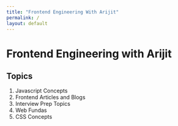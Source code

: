 ```yaml
---
title: "Frontend Engineering With Arijit"
permalink: /
layout: default
---
```


# Frontend Engineering with Arijit

## Topics

1. Javascript Concepts
2. Frontend Articles and Blogs
3. Interview Prep Topics
4. Web Fundas
5. CSS Concepts
